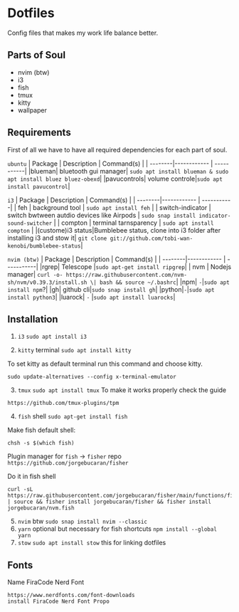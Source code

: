 # Dotfiles

Config files that makes my work life balance better.

## Parts of Soul

- nvim (btw)
- i3
- fish
- tmux
- kitty
- wallpaper

## Requirements

First of all we have to have all required dependencies for each part of soul.

`ubuntu`
| Package | Description | Command(s) |
| --------|------------ | -----------|
|blueman| bluetooth gui manager| `sudo apt install blueman & sudo apt install bluez bluez-obexd`|
|pavucontrols| volume controle|`sudo apt install pavucontrol`|

`i3`
| Package | Description | Command(s) |
| --------|------------ | -----------|
| feh | background tool | `sudo apt install feh` |
| switch-indicator | switch bwtween autdio devices like Airpods | `sudo snap install indicator-sound-switcher` |
| compton | terminal tarnsparency | `sudo apt install compton` |
|(custome)i3 status|Bumblebee status, clone into i3 folder after installing i3 and stow it| `git clone git://github.com/tobi-wan-kenobi/bumblebee-status`|

`nvim (btw)`
| Package | Description | Command(s) |
| --------|------------ | -----------|
|rgrep| Telescope |`sudo apt-get install ripgrep`|
| nvm | Nodejs manager| `curl -o- https://raw.githubusercontent.com/nvm-sh/nvm/v0.39.3/install.sh \| bash && source ~/.bashrc`|
|npm| `-`|`sudo apt install npm`?|
|gh| github cli|`sudo snap install gh`|
|python|`-`|`sudo apt install python3`|
|luarock| `-` |`sudo apt install luarocks`|

## Installation

1. `i3` `sudo apt install i3`

2. `kitty` terminal
   `sudo apt install kitty`

To set kitty as default terminal run this command and choose kitty.

```
sudo update-alternatives --config x-terminal-emulator
```

3. `tmux` `sudo apt install tmux` To make it works properly check the guide

```
https://github.com/tmux-plugins/tpm
```

4. `fish` shell
   `sudo apt-get install fish`

Make fish default shell:

```
chsh -s $(which fish)
```

Plugin manager for `fish` -> `fisher` repo `https://github.com/jorgebucaran/fisher`

Do it in fish shell

```
curl -sL https://raw.githubusercontent.com/jorgebucaran/fisher/main/functions/fisher.fish | source && fisher install jorgebucaran/fisher && fisher install jorgebucaran/nvm.fish
```

5. `nvim` btw `sudo snap install nvim --classic`
6. `yarn` optional but necessary for fish shortcuts `npm install --global yarn`
7. `stow` `sudo apt install stow` this for linking dotfiles

## Fonts

Name FiraCode Nerd Font

```
https://www.nerdfonts.com/font-downloads
install FiraCode Nerd Font Propo
```
